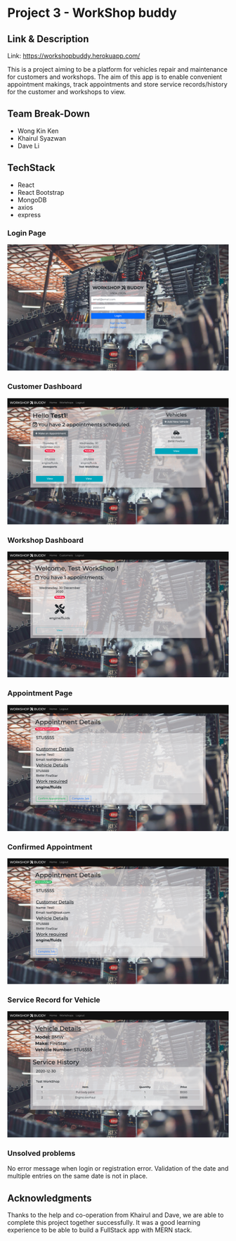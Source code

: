 # Project 3 - WorkShop buddy

## Link & Description

Link: https://workshopbuddy.herokuapp.com/

This is a project aiming to be a platform for vehicles repair and maintenance for customers and workshops. The aim of this app is to enable convenient appointment makings, track appointments and store service records/history for the customer and workshops to view.

## Team Break-Down

- Wong Kin Ken
- Khairul Syazwan
- Dave Li

## TechStack

- React
- React Bootstrap
- MongoDB
- axios
- express


### Login Page
![1](./screenshots/login.png)
### Customer Dashboard
![2](./screenshots/custDash.png)
### Workshop Dashboard
![3](./screenshots/wsDash.png)
### Appointment Page
![4](./screenshots/Appointment.png)
### Confirmed Appointment
![5](./screenshots/confApp.png)
### Service Record for Vehicle
![6](./screenshots/serviceRecord.png)

### Unsolved problems

No error message when login or registration error.
Validation of the date and multiple entries on the same date is not in place.

## Acknowledgments

Thanks to the help and co-operation from Khairul and Dave, we are able to complete this project together successfully. It was a good learning experience to be able to build a FullStack app with MERN stack.
